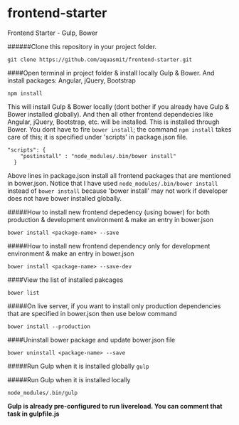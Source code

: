 # frontend-starter
Frontend Starter - Gulp, Bower

######Clone this repository in your project folder.
````
git clone https://github.com/aquasmit/frontend-starter.git
````

####Open terminal in project folder & install locally Gulp & Bower. And install packages: Angular, jQuery, Bootstrap
````
npm install
````
This will install Gulp & Bower locally (dont bother if you already have Gulp & Bower installed globally). And then all other frontend dependecies like Angular, jQuery, Bootstrap, etc. will be installed. This is installed through Bower. You dont have to fire `bower install`; the command `npm install` takes care of this; it is specified under 'scripts' in package.json file.
````
"scripts": {
    "postinstall" : "node_modules/.bin/bower install" 
  }
````
Above lines in package.json install all frontend packages that are mentioned in bower.json. Notice that I have used `node_modules/.bin/bower install` instead of `bower install` because 'bower install' may not work if developer does not have bower installed globally.

#####How to install new frontend depedency (using bower) for both production & development environment & make an entry in bower.json
````
bower install <package-name> --save
````

#####How to install new frontend dependency only for development environment & make an entry in bower.json
````
bower install <package-name> --save-dev
````

####View the list of installed pakcages
````
bower list
````

#####On live server, if you want to install only production dependencies that are specified in bower.json then use below command
````
bower install --production
````

####Uninstall bower package and update bower.json file
````
bower uninstall <package-name> --save
````

#####Run Gulp when it is installed globally
`gulp`

#####Run Gulp when it is installed locally
````
node_modules/.bin/gulp
````

**Gulp is already pre-configured to run livereload. You can comment that task in gulpfile.js**
